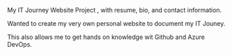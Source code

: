 My IT Journey Website Project , with resume, bio, and contact information.

Wanted to create my very own personal website to document my IT Jouney. 

This also allows me to get hands on knowledge wit Github and Azure DevOps.
